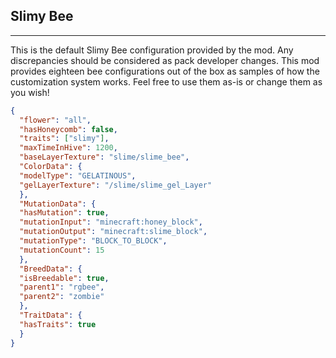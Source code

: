 ##  **Slimy Bee**  

***  

This is the default Slimy Bee configuration provided by the mod. Any discrepancies should be considered as pack developer changes. This mod provides eighteen bee configurations out of the box as samples of how the customization system works. Feel free to use them as-is or change them as you wish!  
  

```json  
{  
  "flower": "all",  
  "hasHoneycomb": false,  
  "traits": ["slimy"],  
  "maxTimeInHive": 1200,  
  "baseLayerTexture": "slime/slime_bee",  
  "ColorData": {  
  "modelType": "GELATINOUS",  
  "gelLayerTexture": "/slime/slime_gel_Layer"  
  },  
  "MutationData": {  
  "hasMutation": true,  
  "mutationInput": "minecraft:honey_block",  
  "mutationOutput": "minecraft:slime_block",  
  "mutationType": "BLOCK_TO_BLOCK",  
  "mutationCount": 15  
  },  
  "BreedData": {  
  "isBreedable": true,  
  "parent1": "rgbee",  
  "parent2": "zombie"  
  },  
  "TraitData": {  
  "hasTraits": true  
  }  
}
```
<!--stackedit_data:
eyJoaXN0b3J5IjpbLTEzMzY3Njc3MzBdfQ==
-->